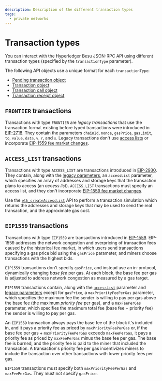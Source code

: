 ```yaml
---
description: Description of the different transaction types
tags:
  - private networks
---
```


# Transaction types

You can interact with the Hyperledger Besu JSON-RPC API using different transaction types (specified by
the `transactionType` parameter).

The following API objects use a unique format for each `transactionType`:

- [Pending transaction object](../../reference/api/objects.md#pending-transaction-object)
- [Transaction object](../../reference/api/objects.md#transaction-object)
- [Transaction call object](../../reference/api/objects.md#transaction-call-object)
- [Transaction receipt object](../../reference/api/objects.md#transaction-receipt-object)

## `FRONTIER` transactions

Transactions with type `FRONTIER` are *legacy transactions* that use the transaction format existing before typed
transactions were introduced in [EIP-2718](https://eips.ethereum.org/EIPS/eip-2718).
They contain the parameters `chainId`, `nonce`, `gasPrice`, `gasLimit`, `to`, `value`, `data`, `v`, `r`, and `s`.
Legacy transactions don't use [access lists](#access_list-transactions) or incorporate
[EIP-1559 fee market changes](#eip1559-transactions).

## `ACCESS_LIST` transactions

Transactions with type `ACCESS_LIST` are transactions introduced in
[EIP-2930](https://eips.ethereum.org/EIPS/eip-2930).
They contain, along with the [legacy parameters](#frontier-transactions), an `accessList` parameter, which specifies an
array of addresses and storage keys that the transaction plans to access (an *access list*).
`ACCESS_LIST` transactions must specify an access list, and they don't incorporate
[EIP-1559 fee market changes](#eip1559-transactions).

Use the [`eth_createAccessList`](../../reference/api/index.md#eth_createaccesslist) API to perform a
transaction simulation which returns the addresses and storage keys that may be used to send the
real transaction, and the approximate gas cost.

## `EIP1559` transactions

Transactions with type `EIP1559` are transactions introduced in
[EIP-1559](https://github.com/ethereum/EIPs/blob/master/EIPS/eip-1559.md).
EIP-1559 addresses the network congestion and overpricing of transaction fees caused by the historical fee market,
in which users send transactions specifying a gas price bid using the `gasPrice` parameter, and miners choose
transactions with the highest bids.

`EIP1559` transactions don't specify `gasPrice`, and instead use an in-protocol, dynamically changing *base fee* per gas.
At each block, the base fee per gas is adjusted to address network congestion as measured by a gas target.

`EIP1559` transactions contain, along with the [`accessList`](#access_list-transactions) parameter and
[legacy parameters](#frontier-transactions) except for `gasPrice`, a `maxPriorityFeePerGas` parameter, which specifies
the maximum fee the sender is willing to pay per gas above the base fee (the maximum *priority fee* per gas), and a
`maxFeePerGas` parameter, which specifies the maximum total fee (base fee + priority fee) the sender is willing to pay
per gas.

An `EIP1559` transaction always pays the base fee of the block it's included in, and it pays a priority fee as priced by
`maxPriorityFeePerGas` or, if the base fee per gas + `maxPriorityFeePerGas` exceeds `maxFeePerGas`, it pays a priority
fee as priced by `maxFeePerGas` minus the base fee per gas.
The base fee is burned, and the priority fee is paid to the miner that included the transaction.
A transaction's priority fee per gas incentivizes miners to include the transaction over other transactions with lower
priority fees per gas.

`EIP1559` transactions must specify both `maxPriorityFeePerGas` and `maxFeePerGas`.
They must not specify `gasPrice`.
